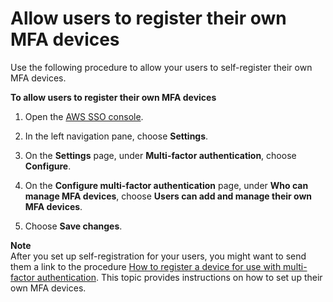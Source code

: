 # Allow users to register their own MFA devices<a name="how-to-allow-user-registration"></a>

Use the following procedure to allow your users to self\-register their own MFA devices\.

**To allow users to register their own MFA devices**

1. Open the [AWS SSO console](https://console.aws.amazon.com/singlesignon)\.

1. In the left navigation pane, choose **Settings**\.

1. On the **Settings** page, under **Multi\-factor authentication**, choose **Configure**\.

1. On the **Configure multi\-factor authentication** page, under **Who can manage MFA devices**, choose **Users can add and manage their own MFA devices**\.

1. Choose **Save changes**\.

**Note**  
After you set up self\-registration for your users, you might want to send them a link to the procedure [How to register a device for use with multi\-factor authentication](user-device-registration.md)\. This topic provides instructions on how to set up their own MFA devices\.